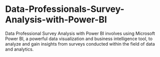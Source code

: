 # Data-Professionals-Survey-Analysis-with-Power-BI
Data Professional Survey Analysis with Power BI involves using Microsoft Power BI, a powerful data visualization and business intelligence tool, to analyze and gain insights from surveys conducted within the field of data and analytics.

